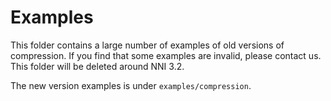 # Examples

This folder contains a large number of examples of old versions of compression.
If you find that some examples are invalid, please contact us.
This folder will be deleted around NNI 3.2.

The new version examples is under `examples/compression`.
